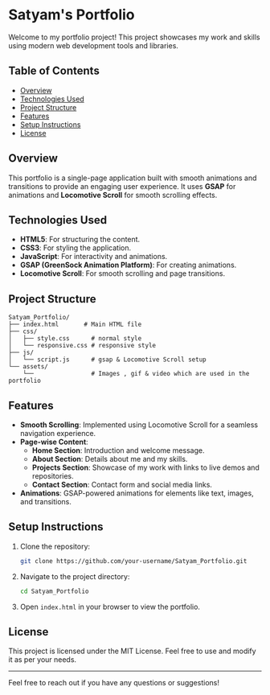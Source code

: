 # Satyam's Portfolio

Welcome to my portfolio project! This project showcases my work and skills using modern web development tools and libraries.

## Table of Contents
- [Overview](#overview)
- [Technologies Used](#technologies-used)
- [Project Structure](#project-structure)
- [Features](#features)
- [Setup Instructions](#setup-instructions)
- [License](#license)

## Overview

This portfolio is a single-page application built with smooth animations and transitions to provide an engaging user experience. It uses **GSAP** for animations and **Locomotive Scroll** for smooth scrolling effects.

## Technologies Used

- **HTML5**: For structuring the content.
- **CSS3**: For styling the application.
- **JavaScript**: For interactivity and animations.
- **GSAP (GreenSock Animation Platform)**: For creating animations.
- **Locomotive Scroll**: For smooth scrolling and page transitions.

## Project Structure

```
Satyam_Portfolio/
├── index.html       # Main HTML file
├── css/
│   ├── style.css      # normal style
│   └── responsive.css # responsive style
├── js/       
│   └── script.js      # gsap & Locomotive Scroll setup
└── assets/
    └──                # Images , gif & video which are used in the portfolio
```

## Features

- **Smooth Scrolling**: Implemented using Locomotive Scroll for a seamless navigation experience.
- **Page-wise Content**:
  - **Home Section**: Introduction and welcome message.
  - **About Section**: Details about me and my skills.
  - **Projects Section**: Showcase of my work with links to live demos and repositories.
  - **Contact Section**: Contact form and social media links.
- **Animations**: GSAP-powered animations for elements like text, images, and transitions.

## Setup Instructions

1. Clone the repository:
   ```bash
   git clone https://github.com/your-username/Satyam_Portfolio.git
   ```
2. Navigate to the project directory:
   ```bash
   cd Satyam_Portfolio
   ```
3. Open `index.html` in your browser to view the portfolio.

## License

This project is licensed under the MIT License. Feel free to use and modify it as per your needs.

---
Feel free to reach out if you have any questions or suggestions!